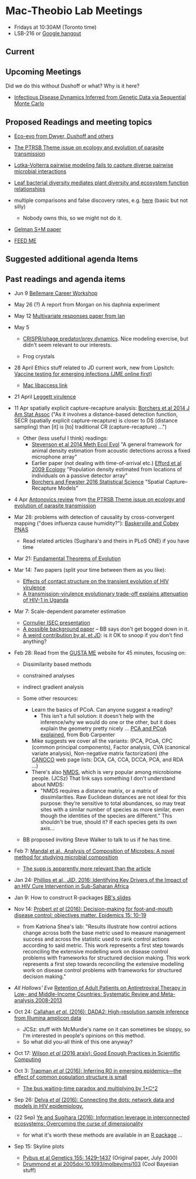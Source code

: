 # Mac-Theobio Lab Meetings

- Fridays at 10:30AM (Toronto time)
- LSB-216 or [Google hangout](http://tinyurl.com/theobio-lab-meeting)


## Current

## Upcoming Meetings

Did we do this without Dushoff or what? Why is it here?

- [Infectious Disease Dynamics Inferred from Genetic Data via Sequential Monte Carlo](https://academic.oup.com//mbe/article/3200416/Infectious-Disease-Dynamics-Inferred-from-Genetic)

## Proposed Readings and meeting topics

- [Eco-evo from Dwyer, Dushoff and others](http://www.journals.uchicago.edu/doi/10.1086/691537)

- [The PTRSB Theme issue on ecology and evolution of parasite transmission](http://rstb.royalsocietypublishing.org/content/372/1719)

- [Lotka-Volterra pairwise modeling fails to capture diverse pairwise microbial interactions](https://elifesciences.org/content/6/e25051)

- [Leaf bacterial diversity mediates plant diversity and
ecosystem function relationships](https://www.nature.com/nature/journal/v546/n7656/pdf/nature22399.pdf)

- multiple comparisons and false discovery rates, e.g. [here](http://www.biostathandbook.com/multiplecomparisons.html) (basic but not silly)
	* Nobody owns this, so we might not do it.

- [Gelman S+M paper](http://www.stat.columbia.edu/~gelman/research/published/retropower_final.pdf)

- [FEED ME](https://media.giphy.com/media/pBj0EoGSYjGms/giphy.gif)

## Suggested additional agenda Items

## Past readings and agenda items

- Jun 9 [Bellemare Career Workshop](http://marcfbellemare.com/wordpress/wp-content/uploads/2017/06/BellemareAAEAEarlyCareerWorkshop.pdf)

- May 26 (?) A report from Morgan on his daphnia experiment

- May 12 [Multivariate responses paper from Ian](https://www.ncbi.nlm.nih.gov/pubmed/23356616)

-  May 5

	- [CRISPR/phage predator/prey dynamics](http://rsif.royalsocietypublishing.org/content/14/127/20160905.long). Nice modeling exercise, but didn't seem relevant to our interests.

	- Frog crystals

- 28 April Ethics stuff related to JD current work, new from Lipsitch:
[Vaccine testing for emerging infections (JME online first)](http://jme.bmj.com/content/early/2017/04/10/medethics-2015-103220)
	* [Mac libaccess link](http://jme.bmj.com.libaccess.lib.mcmaster.ca/content/early/2017/04/10/medethics-2015-103220)

- 21 April [Leggett virulence](http://rstb.royalsocietypublishing.org/content/372/1719/20160094)
- 11 Apr spatially explicit capture-recapture analysis: [Borchers et al 2014 J Am Stat Assoc](http://www.tandfonline.com/doi/full/10.1080/01621459.2014.893884) ("As it involves a distance-based detection function, SECR (spatially explicit capture-recapture) is closer to DS (distance sampling) than [it] is [to] traditional CR (capture-recapture) ...")
	- Other (less useful I think) readings:
         - [Stevenson et al 2014 Meth Ecol Evol](http://onlinelibrary.wiley.com/doi/10.1111/2041-210X.12291/full) "A general framework for animal density estimation from acoustic detections across a fixed microphone array"
         - Earlier paper (not dealing with time-of-arrival etc.) [Efford et al 2009 Ecology](https://www.ncbi.nlm.nih.gov/pubmed/19886477) "Population density estimated from locations of individuals on a passive detector array"
         - [Borchers and Fewster 2016 Statistical Science](http://projecteuclid.org/euclid.ss/1464105039) "Spatial Capture–Recapture Models"

- 4 Apr [Antonovics review](http://rstb.royalsocietypublishing.org/content/372/1719/20160087) from [the PTRSB Theme issue on ecology and evolution of parasite transmission](http://rstb.royalsocietypublishing.org/content/372/1719)

- Mar 28: problems with detection of causality by cross-convergent mapping ("does influenza cause humidity?"): [Baskerville and Cobey PNAS](http://www.pnas.org/content/early/2017/03/14/1700369114.full)
	- Read related articles (Sugihara's and theirs in PLoS ONE) if you have time

- Mar 21: [Fundamental Theorems of Evolution](http://www.journals.uchicago.edu/doi/full/10.1086/690937)

- Mar 14: *Two* papers (split your time between them as you like):
    - [Effects of contact structure on the transient evolution of
HIV virulence](readings/park_bolker_hiv.pdf)
    - [A transmission-virulence evolutionary trade-off explains attenuation of HIV-1 in Uganda](https://elifesciences.org/content/5/e20492)

- Mar 7: Scale-dependent parameter estimation
    - [Cornulier ISEC presentation](readings/CORNULIER_VCR6.pdf)
	- [A possible background paper](https://www.ncbi.nlm.nih.gov/pmc/articles/PMC2575822/) – BB says don't get bogged down in it.
	- [A weird contribution by al. et JD](https://nature.berkeley.edu/kremenlab/wp-content/uploads/2014/02/Testing-Simple-Indices-of-Habitat-Proximity.pdf): is it OK to snoop if you don't find anything?
- Feb 28: Read from the [GUSTA ME](https://sites.google.com/site/mb3gustame/constrained-analyses/rda) website for 45 minutes, focusing on:
	- Dissimilarity based methods
	- constrained analyses
	- indirect gradient analysis
	
	- Some other resources:
		- Learn the basics of PCoA. Can anyone suggest a reading?
			- This isn't a full solution: it doesn't help with the inference/why we would do one or the other, but it does explain the geometry pretty nicely ... [PCA and PCoA explained](http://occamstypewriter.org/boboh/2012/01/17/pca_and_pcoa_explained/), from Bob Carpenter
		- Mike suggests we cover all the variants: (PCA, PCoA, CPC (common principal components), Factor analysis, CVA (canonical variate analysis), Non-negative matrix factorization) (the [CANOCO](http://www.canoco5.com/index.php/canoco5-overview) web page lists: DCA, CA, CCA, DCCA, PCA, and RDA ...)
		- There's also [NMDS](https://jonlefcheck.net/2012/10/24/nmds-tutorial-in-r/), which is very popular among microbiome people. (JCSz) That link says something I don't understand about NMDS: 
			- "NMDS requires a distance matrix, or a matrix of dissimilarities. Raw Euclidean distances are not ideal for this purpose: they’re sensitive to total abundances, so may treat sites with a similar number of species as more similar, even though the identities of the species are different." This shouldn't be true, should it? If each species gets its own axis...
		
	- BB proposed inviting Steve Walker to talk to us if he has time.


- Feb 7: [Mandal et al., Analysis of Composition of Microbes: A novel method for studying microbial composition](http://www.microbecolhealthdis.net/index.php/mehd/article/view/27663)
	- [The supp is apparently more relevant than the article](http://www.microbecolhealthdis.net/index.php/mehd/rt/suppFiles/27663/0)

- Jan 24:  [Phillips et al., _JID_, 2016: Identifying Key Drivers of the Impact of an HIV Cure Intervention in Sub-Saharan Africa](http://jid.oxfordjournals.org/content/214/1/73)

- Jan 9: How to construct R-packages [BB's slides](https://github.com/bbolker/compstatsR/blob/master/session4.rmd)

- Nov 14: [Probert *et al* (2016): Decision-making for foot-and-mouth disease control: objectives matter.  Epidemics 15: 10-19](http://dx.doi.org/10.1016/j.epidem.2015.11.002)
    - from Katriona Shea's lab: "Results illustrate how control actions change across both the base metric used to measure management success and across the statistic used to rank control actions according to said metric. This work represents a first step towards reconciling the extensive modelling work on disease control problems with frameworks for structured decision making. This work represents a first step towards reconciling the extensive modelling work on disease control problems with frameworks for structured decision making."

- _All Hallows' Eve_ [Retention of Adult Patients on Antiretroviral Therapy in Low- and Middle-Income Countries: Systematic Review and Meta-analysis 2008-2013](https://www.ncbi.nlm.nih.gov/pubmed/25942461)

- Oct 24: [Callahan *et al.* (2016): DADA2: High-resolution sample inference
from Illumina amplicon data](http://www.nature.com/nmeth/journal/v13/n7/full/nmeth.3869.html)
    - JCSz: stuff with McMurdie's name on it can sometimes be sloppy, so I'm interested in people's opinions on this method.
	- So what did you-all think of this one anyway?

- Oct 17: [Wilson *et al* (2016 arxiv):  Good Enough Practices in Scientific Computing](http://arxiv.org/pdf/1609.00037v1.pdf)
- Oct 3: [Trapman *et al* (2016): Inferring R0 in emerging epidemics—the effect of common population structure is small](http://rsif.royalsocietypublishing.org/content/13/121/20160288)
	- [The bus waiting-time paradox and multiplying by 1+C^2](http://science.sciencemag.org/content/304/5671/684.3.full?_ga=1.101519745.1672006810.1453387049)

- Sep 26: [Delva *et al* (2016): Connecting the dots: network data and models in HIV epidemiology.](http://www.ncbi.nlm.nih.gov/pubmed/27314176)
- (22 Sep) [Ye and Sugihara (2016): Information leverage in interconnected ecosystems: Overcoming the curse of dimensionality](http://science.sciencemag.org/content/353/6302/922)
	- for what it's worth these methods are available in an [R package](https://github.com/ha0ye/rEDM) ...
- Sep 15: Skyline plots
	- [Pybus et al Genetics 155: 1429–1437](http://www.genetics.org/content/155/3/1429.short) (Original paper, July 2000) 
	- [Drummond et al 2005doi:10.1093/molbev/msi103](http://mbe.oxfordjournals.org/content/22/5/1185.short) (Cool Bayesian stuff)
